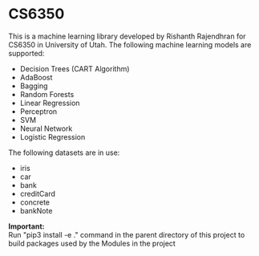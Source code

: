 # CS6350
<p>
    This is a machine learning library developed by Rishanth Rajendhran for CS6350 in University of Utah.
    The following machine learning models are supported:
    <ul>
        <li>
            Decision Trees (CART Algorithm)
        </li>
        <li>
            AdaBoost 
        </li>
        <li>
            Bagging
        </li>
        <li>
            Random Forests
        </li>
        <li>
            Linear Regression
        </li>
        <li>
            Perceptron
        </li>
        <li>
            SVM
        </li>
        <li>
            Neural Network
        </li>
        <li>
            Logistic Regression
        </li>
    </ul>
    The following datasets are in use:
    <ul>
        <li>
            iris
        </li>
        <li>
            car
        </li>
        <li>
            bank
        </li>
        <li>
            creditCard
        </li>
        <li>
            concrete
        </li>
        <li>
            bankNote
        </li>
    </ul>
</p>
<p>
    <b>
        Important:
    </b>
    </br>
    Run "pip3 install -e ." command in the parent directory of this project to build packages used by the Modules in the project
</p>
